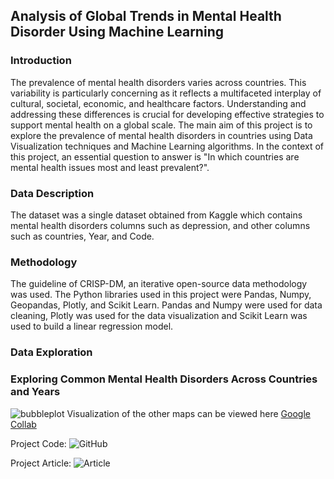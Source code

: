 ## **Analysis of Global Trends in Mental Health Disorder Using Machine Learning**
### **Introduction**
The prevalence of mental health disorders varies across countries. This variability is particularly concerning as it reflects a multifaceted interplay of cultural, societal, economic, and healthcare factors. Understanding and addressing these differences is crucial for developing effective strategies to support mental health on a global scale. The main aim of this project is to explore the prevalence of mental health disorders in countries using Data Visualization techniques and Machine Learning algorithms. In the context of this project, an essential question to answer is "In which countries are mental health issues most and least prevalent?".

### **Data Description**

The dataset was a single dataset obtained from Kaggle which contains mental health disorders columns such as depression, and other columns such as countries, Year, and Code.

### **Methodology**

The guideline of CRISP-DM, an iterative open-source data methodology was used. The Python libraries used in this project were Pandas, Numpy, Geopandas, Plotly, and Scikit Learn. Pandas and Numpy were used for data cleaning, Plotly was used for the data visualization and Scikit Learn was used to build a linear regression model.

### **Data Exploration**
### **Exploring Common Mental Health Disorders Across Countries and Years**
![bubbleplot](https://github.com/sakinahali/sakinahali.github.io/blob/master/Bubbleplot.png)
Visualization of the other maps can be viewed here [Google Collab](https://colab.research.google.com/drive/111mFMLLVZLuMN1gBrurkvfGGLzRXnMMj?authuser=0#scrollTo=2u7fwpBzf2-r)

Project Code: ![GitHub](https://github.com/sakinahali/Global_mentalhealth_dataset)

Project Article: ![Article](https://sakinahai.hashnode.dev/analysis-of-global-trends-in-mental-health-disorder-using-linear-regression)


